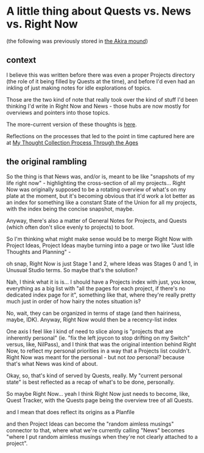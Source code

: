 # A little thing about Quests vs. News vs. Right Now

(the following was previously stored in [the Akira mound][mound])

[mound]: vbfwb-sefpv-wx8hg-5wts5-s3zmc

## context

I believe this was written before there was even a proper Projects directory (the role of it being filled by Quests at the time), and before I'd even had an inkling of just making notes for idle explorations of topics.

Those are the two kind of note that really took over the kind of stuff I'd been thinking I'd write in Right Now and News - those hubs are now mostly for overviews and pointers into those topics.

The more-current version of these thoughts is [here](vqf81-6650g-8ka3r-k582q-b2vnh).

Reflections on the processes that led to the point in time captured here are at [My Thought Collection Process Through the Ages](v8rhb-279v2-mp8k3-v3jd5-wr08h)

## the original rambling

So the thing is that News was, and/or is, meant to be like "snapshots of my life right now" - highlighting the cross-section of all my projects... Right Now was originally supposed to be a rotating overview of what's on my plate at the moment, but it's becoming obvious that it'd work a lot better as an index for something like a constant State of the Union for all my projects, with the index being the concise snapshot, maybe.

Anyway, there's also a matter of General Notes for Projects, and Quests (which often don't slice evenly to projects) to boot.

So I'm thinking what might make sense would be to merge Right Now with Project Ideas, Project Ideas maybe turning into a page or two like "Just Idle Thoughts and Planning" -

oh snap, Right Now is just Stage 1 and 2, where Ideas was Stages 0 and 1, in Unusual Studio terms. So maybe that's the solution?

Nah, I think what it is is... I should have a Projects index with just, you know, everything as a big list with "all the pages for each project, if there's no dedicated index page for it", something like that, where they're really pretty much just in order of how hairy the notes situation is?

No, wait, they can be organized in terms of stage (and then hairiness, maybe, IDK). Anyway, Right Now would then be a recency-list index

One axis I feel like I kind of need to slice along is "projects that are inherently personal" (ie. "fix the left joycon to stop drifting on my Switch" versus, like, NilPass), and I think that was the original intention behind Right Now, to reflect my personal priorities in a way that a Projects list couldn't. Right Now was meant for the personal - but not *too* personal? because that's what News was kind of about.

Okay, so, that's kind of served by Quests, really. My "current personal state" is best reflected as a recap of what's to be done, personally.

So maybe Right Now... yeah I think Right Now just needs to become, like, Quest Tracker, with the Quests page being the overview tree of all Quests.

and I mean that does reflect its origins as a Planfile

and then Project Ideas can become the "random aimless musings" connector to that, where what we're currently calling "News" becomes "where I put random aimless musings when they're not clearly attached to a project".
